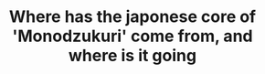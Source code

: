 ---
layout: post
title: Where has the japonese core of 'Monodzukuri' come from, and where is it going
categories: [papers]
---